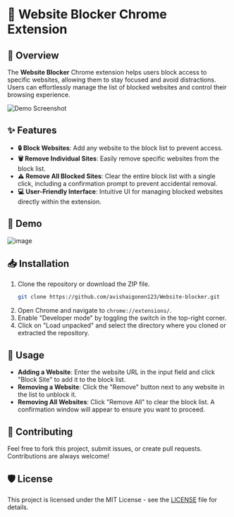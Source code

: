 # 🚫 Website Blocker Chrome Extension

## 📝 Overview
The **Website Blocker** Chrome extension helps users block access to specific websites, allowing them to stay focused and avoid distractions. Users can effortlessly manage the list of blocked websites and control their browsing experience.

![Demo Screenshot](https://github.com/avishaigonen123/Website-blocker/raw/main/path_to_image/demo.png)

## ✨ Features
- **🔒 Block Websites**: Add any website to the block list to prevent access.
- **🗑️ Remove Individual Sites**: Easily remove specific websites from the block list.
- **⚠️ Remove All Blocked Sites**: Clear the entire block list with a single click, including a confirmation prompt to prevent accidental removal.
- **💻 User-Friendly Interface**: Intuitive UI for managing blocked websites directly within the extension.

## 📸 Demo

![image](https://github.com/user-attachments/assets/91fe8faf-337c-4e6c-80b8-7d2f2017d3a0)


## 📥 Installation
1. Clone the repository or download the ZIP file.
   ```bash
   git clone https://github.com/avishaigonen123/Website-blocker.git
2. Open Chrome and navigate to `chrome://extensions/`.
3. Enable "Developer mode" by toggling the switch in the top-right corner.
4. Click on "Load unpacked" and select the directory where you cloned or extracted the repository.

## 🚀 Usage
- **Adding a Website**: Enter the website URL in the input field and click "Block Site" to add it to the block list.
- **Removing a Website**: Click the "Remove" button next to any website in the list to unblock it.
- **Removing All Websites**: Click "Remove All" to clear the block list. A confirmation window will appear to ensure you want to proceed.

## 🤝 Contributing
Feel free to fork this project, submit issues, or create pull requests. Contributions are always welcome!

## 🛡️ License
This project is licensed under the MIT License - see the [LICENSE](LICENSE) file for details.
